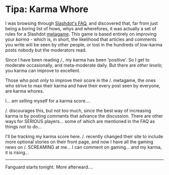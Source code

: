 # Tipa: Karma Whore

I was browsing through [Slashdot's FAQ](http://slashdot.org/faq/), and discovered that, far from just being a boring list of hows, whys and wherefores, it was actually a set of rules for a Slashdot [metagame](http://www.urbandictionary.com/define.php?term=metagame). This game is based entirely on improving your *karma* - which is, in short, the likelihood that articles and comments you write will be seen by other people, or lost in the hundreds of low-karma posts nobody but the moderators read.

Since I have been reading /., my karma has been 'positive'. So I get to moderate occasionally, and meta-moderate daily. But there are *other levels*; you karma can improve to excellent.

Those who post only to improve their score in the /. metagame, the ones who strive to max their karma and have their every post seen by everyone, are karma whores.

I... am selling myself for a karma score....

/. discourages this, but not too much, since the best way of increasing karma is by posting comments that advance the discussion. There are other ways for SERIOUS players... some of which are mentioned in the FAQ as things *not* to do...

I'll be tracking my karma score here. /. recently changed their site to include more optional stories on their front page, and now I have all the gaming news on /. SCREAMING at me... I can comment on gaming... and my karma, it is rising...

---

Fanguard starts tonight. More afterward....
